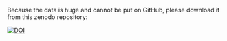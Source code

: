 Because the data is huge and cannot be put on GitHub, please download it from this zenodo repository:

[![DOI](https://zenodo.org/badge/DOI/10.5281/zenodo.13969533.svg)](https://doi.org/10.5281/zenodo.13969533)


